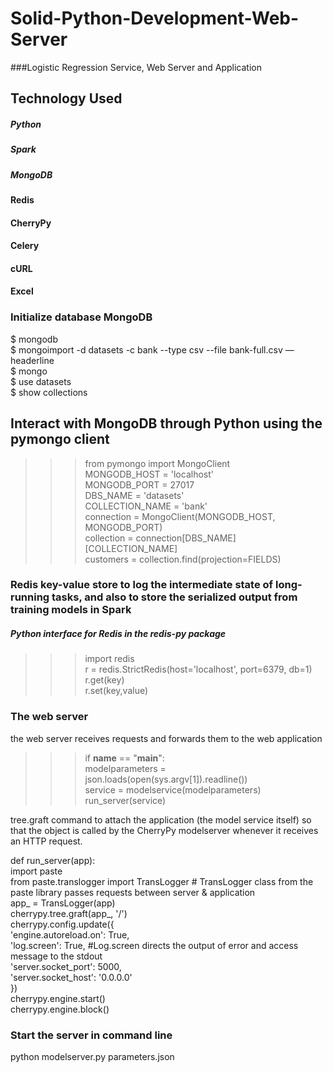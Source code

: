 # Solid-Python-Development-Web-Server  
###Logistic Regression Service, Web Server and Application  
  
## Technology Used  
##### Python 
##### Spark
##### MongoDB  
#### Redis  
#### CherryPy
#### Celery
#### cURL
#### Excel
  
  
### Initialize database MongoDB  
  
$ mongodb  
$ mongoimport -d datasets -c bank --type csv --file bank-full.csv —headerline  
$ mongo  
$ use datasets  
$ show collections  
  
    
## Interact with MongoDB through Python using the pymongo client  
   
>>> from pymongo import MongoClient  
>>> MONGODB_HOST = 'localhost'  
>>> MONGODB_PORT = 27017  
>>> DBS_NAME = 'datasets'  
>>> COLLECTION_NAME = 'bank'  
>>> connection = MongoClient(MONGODB_HOST, MONGODB_PORT)  
>>> collection = connection[DBS_NAME][COLLECTION_NAME]  
>>> customers = collection.find(projection=FIELDS)  
  
  
### Redis key-value store to log the intermediate state of long-running tasks, and also to store the serialized output from training models in Spark  
  
    
##### Python interface for Redis in the redis-py package   
   
>>> import redis  
>>> r = redis.StrictRedis(host='localhost', port=6379, db=1)  
>>> r.get(key)  
>>> r.set(key,value)  

  
  
### The web server  
  
  the web server receives requests and forwards them to the web application  
    
     
>>>if __name__ == "__main__":  
       modelparameters = json.loads(open(sys.argv[1]).readline())  
       service = modelservice(modelparameters)  
       run_server(service)  
  
tree.graft command to attach the application (the model service itself) so that the object is called by the CherryPy modelserver whenever it receives an HTTP request.  
      
def run_server(app):  
    import paste  
    from paste.translogger import TransLogger # TransLogger class from the paste library passes requests between server & application  
    app_ = TransLogger(app)  
    cherrypy.tree.graft(app_, '/')  
    cherrypy.config.update({  
        'engine.autoreload.on': True,  
        'log.screen': True, #Log.screen directs the output of error and access message to the stdout  
        'server.socket_port': 5000,  
        'server.socket_host': '0.0.0.0'  
    })  
    cherrypy.engine.start()  
    cherrypy.engine.block()  
    
### Start the server in command line  
  
python modelserver.py parameters.json  

